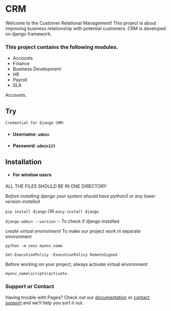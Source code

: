 # CRM

Welcome to the Customer Relational Management! This project is about improving business relationship with potential customers. CRM is developed on django framework.

### This project contains the following modules.
- Accounts
- Finance
- Business Development
- HR
- Payroll
- SLA

 Accounts.

## Try
`Credential for Django CRM:`
 - #### Username: `admin`
 - #### Password: `admin123`
 
 ## Installation
 - #### For window users
 
 ALL THE FILES SHOULD BE IN ONE DIRECTORY
 
 *Before installing django your system should have python3 or any lower version installed*

 `pip install django`  OR `easy-install django`
 
 `django-admin --version`                     :- To check if django installed
 

 *create virtual environment*
 To make our project work in separate environment
 
 `python -m venv myenv_name`
 
`Set-ExecutionPolicy -ExecutionPolicy RemoteSigned`

Before working on your project, always activate virtual environment

`myenv_name\scripts\activate`

### Support or Contact

Having trouble with Pages? Check out our [documentation](https://help.github.com/categories/github-pages-basics/) or [contact support](https://github.com/contact) and we’ll help you sort it out.
